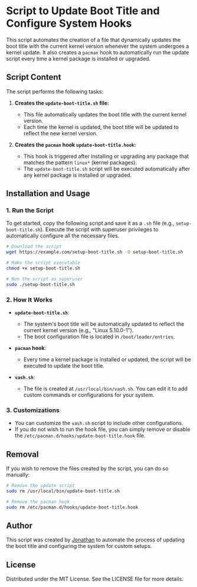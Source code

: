 
# Script to Update Boot Title and Configure System Hooks

This script automates the creation of a file that dynamically updates the boot title with the current kernel version whenever the system undergoes a kernel update. It also creates a `pacman` hook to automatically run the update script every time a kernel package is installed or upgraded.

## Script Content

The script performs the following tasks:

1. **Creates the `update-boot-title.sh` file:**
   - This file automatically updates the boot title with the current kernel version.
   - Each time the kernel is updated, the boot title will be updated to reflect the new kernel version.

2. **Creates the `pacman` hook `update-boot-title.hook`:**
   - This hook is triggered after installing or upgrading any package that matches the pattern `linux*` (kernel packages).
   - The `update-boot-title.sh` script will be executed automatically after any kernel package is installed or upgraded.


## Installation and Usage

### 1. Run the Script

To get started, copy the following script and save it as a `.sh` file (e.g., `setup-boot-title.sh`). Execute the script with superuser privileges to automatically configure all the necessary files.

```bash
# Download the script
wget https://example.com/setup-boot-title.sh -O setup-boot-title.sh

# Make the script executable
chmod +x setup-boot-title.sh

# Run the script as superuser
sudo ./setup-boot-title.sh
```

### 2. How It Works

- **`update-boot-title.sh`**:
   - The system's boot title will be automatically updated to reflect the current kernel version (e.g., "Linux 5.10.0-1").
   - The boot configuration file is located in `/boot/loader/entries`.

- **`pacman` hook**:
   - Every time a kernel package is installed or updated, the script will be executed to update the boot title.

- **`vash.sh`**:
   - The file is created at `/usr/local/bin/vash.sh`. You can edit it to add custom commands or configurations for your system.

### 3. Customizations

- You can customize the `vash.sh` script to include other configurations.
- If you do not wish to run the hook file, you can simply remove or disable the `/etc/pacman.d/hooks/update-boot-title.hook` file.

## Removal

If you wish to remove the files created by the script, you can do so manually:

```bash
# Remove the update script
sudo rm /usr/local/bin/update-boot-title.sh

# Remove the pacman hook
sudo rm /etc/pacman.d/hooks/update-boot-title.hook

```

## Author

This script was created by [Jonathan](https://github.com/Jonathansanfilippo) to automate the process of updating the boot title and configuring the system for custom setups.

## License

Distributed under the MIT License. See the LICENSE file for more details.
